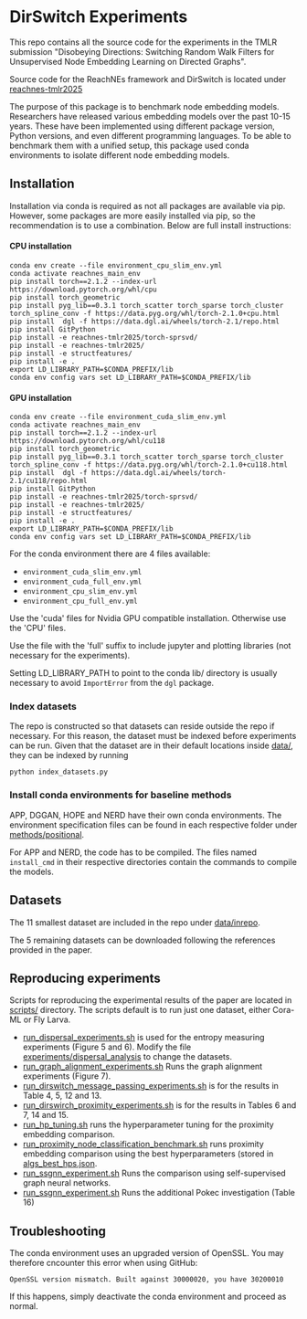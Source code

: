 # DirSwitch Experiments

This repo contains all the source code for the experiments in the TMLR submission "Disobeying Directions:  Switching Random Walk Filters for Unsupervised Node Embedding Learning on Directed Graphs".

Source code for the ReachNEs framework and DirSwitch is located under [reachnes-tmlr2025](reachnes-tmlr2025/README.md)

The purpose of this package is to benchmark node embedding models.
Researchers have released various embedding models over the  past 10-15 years.
These have been implemented using different package version, Python versions, and even different programming languages.
To be able to benchmark them with a unified setup, this package used conda environments to isolate different node embedding models.



## Installation

Installation via conda is required as not all packages are available via pip. 
However, some packages are more easily installed via pip, so the recommendation is to use a combination.
Below are full install instructions:



#### CPU installation
```shell
conda env create --file environment_cpu_slim_env.yml
conda activate reachnes_main_env
pip install torch==2.1.2 --index-url https://download.pytorch.org/whl/cpu
pip install torch_geometric
pip install pyg_lib==0.3.1 torch_scatter torch_sparse torch_cluster torch_spline_conv -f https://data.pyg.org/whl/torch-2.1.0+cpu.html
pip install  dgl -f https://data.dgl.ai/wheels/torch-2.1/repo.html
pip install GitPython
pip install -e reachnes-tmlr2025/torch-sprsvd/
pip install -e reachnes-tmlr2025/
pip install -e structfeatures/
pip install -e .
export LD_LIBRARY_PATH=$CONDA_PREFIX/lib
conda env config vars set LD_LIBRARY_PATH=$CONDA_PREFIX/lib
```

#### GPU installation
```shell
conda env create --file environment_cuda_slim_env.yml
conda activate reachnes_main_env
pip install torch==2.1.2 --index-url https://download.pytorch.org/whl/cu118
pip install torch_geometric
pip install pyg_lib==0.3.1 torch_scatter torch_sparse torch_cluster torch_spline_conv -f https://data.pyg.org/whl/torch-2.1.0+cu118.html
pip install  dgl -f https://data.dgl.ai/wheels/torch-2.1/cu118/repo.html
pip install GitPython
pip install -e reachnes-tmlr2025/torch-sprsvd/
pip install -e reachnes-tmlr2025/
pip install -e structfeatures/
pip install -e .
export LD_LIBRARY_PATH=$CONDA_PREFIX/lib
conda env config vars set LD_LIBRARY_PATH=$CONDA_PREFIX/lib
```


For the conda environment there are 4 files available:

- `environment_cuda_slim_env.yml`
- `environment_cuda_full_env.yml`
- `environment_cpu_slim_env.yml`
- `environment_cpu_full_env.yml`

Use the 'cuda' files for Nvidia GPU compatible installation. Otherwise use the 'CPU' files.

Use the file with the 'full' suffix to include jupyter and plotting libraries (not necessary for the experiments).

Setting LD_LIBRARY_PATH to point to the conda lib/ directory is usually necessary to avoid `ImportError` from the `dgl` package.


### Index datasets

The repo is constructed so that datasets can reside outside the repo if necessary.
For this reason, the dataset must be indexed before experiments can be run.
Given that the dataset are in their default locations inside [data/](data/), they can be indexed by running
```shell
python index_datasets.py
``` 

### Install conda environments for baseline methods

APP, DGGAN, HOPE and NERD have their own conda environments.
The environment specification files can be found in each respective folder under [methods/positional](methods/positional).

For APP and NERD, the code has to be compiled. 
The files named `install_cmd` in their respective directories contain the commands to compile the models.




## Datasets

The 11 smallest dataset are included in the repo under [data/inrepo](data/inrepo).

The 5 remaining datasets can be downloaded following the references provided in the paper.


## Reproducing experiments

Scripts for reproducing the experimental results of the paper are located in [scripts/](scripts/) directory.
The scripts default is to run just one dataset, either Cora-ML or Fly Larva. 

- [run_dispersal_experiments.sh](scripts/run_dispersal_experiments.sh) is used for the entropy measuring experiments (Figure 5 and 6). Modify the file [experiments/dispersal_analysis](experiments/dispersal_analysis.py) to change the datasets.
- [run_graph_alignment_experiments.sh](scripts/run_graph_alignment_experiments.sh) Runs the graph alignment experiments (Figure 7).
- [run_dirswitch_message_passing_experiments.sh](scripts/run_dirswitch_message_passing_experiments.sh) is for the results in Table 4, 5, 12 and 13.
- [run_dirswirch_proximity_experiments.sh](scripts/run_dirswirch_proximity_experiments.sh) is for the results in Tables 6 and 7, 14 and 15.
- [run_hp_tuning.sh](scripts/run_hp_tuning.sh) runs the hyperparameter tuning for the proximity embedding comparison.
- [run_proximity_node_classification_benchmark.sh](scripts/run_proximity_node_classification_benchmark.sh) runs proximity embedding comparison using the best hyperparameters (stored in [algs_best_hps.json](src/nebtools/algs/algs_best_hps.json).
- [run_ssgnn_experiment.sh](scripts/run_ssgnn_experiment.sh) Runs the comparison using self-supervised graph neural networks.
- [run_ssgnn_experiment.sh](scripts/run_pokec_investigation.sh) Runs the additional Pokec investigation (Table 16)

## Troubleshooting

The conda environment uses an upgraded version of OpenSSL.
You may therefore cncounter this error when using GitHub:
```shell
OpenSSL version mismatch. Built against 30000020, you have 30200010
```
If this happens, simply deactivate the conda environment and proceed as normal.
